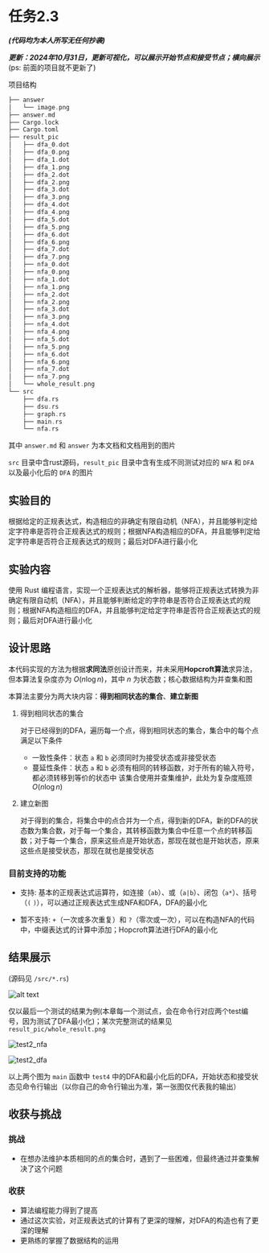 # 任务2.3

***(代码均为本人所写无任何抄袭)***

***更新：2024年10月31日，更新可视化，可以展示开始节点和接受节点；横向展示***
(ps: 前面的项目就不更新了)

项目结构

```rust
├── answer
│   └── image.png
├── answer.md
├── Cargo.lock
├── Cargo.toml
├── result_pic
│   ├── dfa_0.dot
│   ├── dfa_0.png
│   ├── dfa_1.dot
│   ├── dfa_1.png
│   ├── dfa_2.dot
│   ├── dfa_2.png
│   ├── dfa_3.dot
│   ├── dfa_3.png
│   ├── dfa_4.dot
│   ├── dfa_4.png
│   ├── dfa_5.dot
│   ├── dfa_5.png
│   ├── dfa_6.dot
│   ├── dfa_6.png
│   ├── dfa_7.dot
│   ├── dfa_7.png
│   ├── nfa_0.dot
│   ├── nfa_0.png
│   ├── nfa_1.dot
│   ├── nfa_1.png
│   ├── nfa_2.dot
│   ├── nfa_2.png
│   ├── nfa_3.dot
│   ├── nfa_3.png
│   ├── nfa_4.dot
│   ├── nfa_4.png
│   ├── nfa_5.dot
│   ├── nfa_5.png
│   ├── nfa_6.dot
│   ├── nfa_6.png
│   ├── nfa_7.dot
│   ├── nfa_7.png
│   └── whole_result.png
└── src
    ├── dfa.rs
    ├── dsu.rs
    ├── graph.rs
    ├── main.rs
    └── nfa.rs
```

其中 `answer.md` 和 `answer` 为本文档和文档用到的图片

`src` 目录中含rust源码，`result_pic` 目录中含有生成不同测试对应的 `NFA` 和 `DFA` 以及最小化后的 `DFA` 的图片

## 实验目的

根据给定的正规表达式，构造相应的非确定有限自动机（NFA），并且能够判定给定字符串是否符合正规表达式的规则；根据NFA构造相应的DFA，并且能够判定给定字符串是否符合正规表达式的规则；最后对DFA进行最小化

## 实验内容

使用 Rust 编程语言，实现一个正规表达式的解析器，能够将正规表达式转换为非确定有限自动机（NFA），并且能够判断给定的字符串是否符合正规表达式的规则；根据NFA构造相应的DFA，并且能够判定给定字符串是否符合正规表达式的规则；最后对DFA进行最小化

## 设计思路

本代码实现的方法为根据**求同法**原创设计而来，并未采用**Hopcroft算法**求异法，但本算法复杂度亦为 $O(n \log n)$，其中 $n$ 为状态数；核心数据结构为并查集和图

本算法主要分为两大块内容：**得到相同状态的集合**、**建立新图**

1. 得到相同状态的集合

    对于已经得到的DFA，遍历每一个点，得到相同状态的集合，集合中的每个点满足以下条件
     - 一致性条件：状态 `a` 和 `b` 必须同时为接受状态或非接受状态
     - 蔓延性条件：状态 `a` 和 `b` 必须有相同的转移函数，对于所有的输入符号，都必须转移到等价的状态中
    该集合使用并查集维护，此处为复杂度瓶颈 $O(n \log n)$

2. 建立新图

    对于得到的集合，将集合中的点合并为一个点，得到新的DFA，新的DFA的状态数为集合数，对于每一个集合，其转移函数为集合中任意一个点的转移函数；对于每一个集合，原来这些点是开始状态，那现在就也是开始状态，原来这些点是接受状态，那现在就也是接受状态

### 目前支持的功能

- ⽀持: 基本的正规表达式运算符，如连接（`ab`）、或（`a|b`）、闭包（`a*`）、括号（`(` `)`），可以通过正规表达式生成NFA和DFA，DFA的最小化

- 暂不支持: `+`（⼀次或多次重复）和 `?`（零次或⼀次），可以在构造NFA的代码中，中缀表达式的计算中添加；Hopcroft算法进行DFA的最小化

## 结果展示

(源码见 `/src/*.rs`)

![alt text](answer/image.png)

仅以最后一个测试的结果为例(本章每一个测试点，会在命令行对应两个test编号，因为测试了DFA最小化)；某次完整测试的结果见 `result_pic/whole_result.png`

![test2_nfa](result_pic/dfa_6.png)

![test2_dfa](result_pic/dfa_7.png)

以上两个图为 `main` 函数中 `test4` 中的DFA和最小化后的DFA，开始状态和接受状态见命令行输出（以你自己的命令行输出为准，第一张图仅代表我的输出）

## 收获与挑战

### 挑战

- 在想办法维护本质相同的点的集合时，遇到了一些困难，但最终通过并查集解决了这个问题

### 收获

- 算法编程能力得到了提高
- 通过这次实验，对正规表达式的计算有了更深的理解，对DFA的构造也有了更深的理解
- 更熟练的掌握了数据结构的运用
